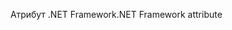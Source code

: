 <span data-ttu-id="9d044-101">Атрибут .NET Framework</span><span class="sxs-lookup"><span data-stu-id="9d044-101">.NET Framework attribute</span></span>